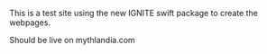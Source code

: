 This is a test site using the new IGNITE swift package to create the webpages.

Should be live on mythlandia.com
